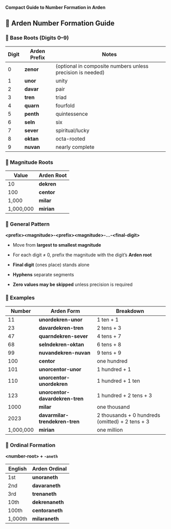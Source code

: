 **Compact Guide to Number Formation in Arden**


## **🧮 Arden Number Formation Guide**

### **🔢 Base Roots (Digits 0–9)**

| Digit | Arden Prefix | Notes |
| ----- | ----- | ----- |
| 0 | **zenor** | (optional in composite numbers unless precision is needed) |
| 1 | **unor** | unity |
| 2 | **davar** | pair |
| 3 | **tren** | triad |
| 4 | **quarn** | fourfold |
| 5 | **penth** | quintessence |
| 6 | **seln** | six |
| 7 | **sever** | spiritual/lucky |
| 8 | **oktan** | octa-rooted |
| 9 | **nuvan** | nearly complete |


### **🧱 Magnitude Roots**

| Value | Arden Root |
| ----- | ----- |
| 10 | **dekren** |
| 100 | **centor** |
| 1,000 | **milar** |
| 1,000,000 | **mirian** |


### **🧩 General Pattern**

**\<prefix\>\<magnitude\>-\<prefix\>\<magnitude\>-...-\<final-digit\>**

* Move from **largest to smallest magnitude**

* For each digit ≠ 0, prefix the magnitude with the digit’s **Arden root**

* **Final digit** (ones place) stands alone

* **Hyphens** separate segments

* **Zero values may be skipped** unless precision is required


### **🧪 Examples**

| Number | Arden Form | Breakdown |
| ----- | ----- | ----- |
| 11 | **unordekren-unor** | 1 ten \+ 1 |
| 23 | **davardekren-tren** | 2 tens \+ 3 |
| 47 | **quarndekren-sever** | 4 tens \+ 7 |
| 68 | **selndekren-oktan** | 6 tens \+ 8 |
| 99 | **nuvandekren-nuvan** | 9 tens \+ 9 |
| 100 | **centor** | one hundred |
| 101 | **unorcentor-unor** | 1 hundred \+ 1 |
| 110 | **unorcentor-unordekren** | 1 hundred \+ 1 ten |
| 123 | **unorcentor-davardekren-tren** | 1 hundred \+ 2 tens \+ 3 |
| 1000 | **milar** | one thousand |
| 2023 | **davarmilar-trendekren-tren** | 2 thousands \+ 0 hundreds (omitted) \+ 2 tens \+ 3 |
| 1,000,000 | **mirian** | one million |


### **🏅 Ordinal Formation**

**\<number-root\> \+ `-aneth`**

| English | Arden Ordinal |
| ----- | ----- |
| 1st | **unoraneth** |
| 2nd | **davaraneth** |
| 3rd | **trenaneth** |
| 10th | **dekrenaneth** |
| 100th | **centoraneth** |
| 1,000th | **milaraneth** |